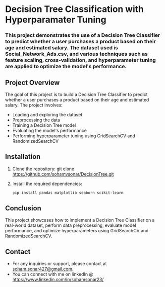 # Decision Tree Classification with Hyperparamater Tuning

### This project demonstrates the use of a Decision Tree Classifier to predict whether a user purchases a product based on their age and estimated salary. The dataset used is Social_Network_Ads.csv, and various techniques such as feature scaling, cross-validation, and hyperparameter tuning are applied to optimize the model's performance.

## Project Overview
The goal of this project is to build a Decision Tree Classifier to predict whether a user purchases a product based on their age and estimated salary. The project involves:

- Loading and exploring the dataset
- Preprocessing the data
- Training a Decision Tree model
- Evaluating the model's performance
- Performing hyperparameter tuning using GridSearchCV and RandomizedSearchCV

## Installation

1. Clone the repository:
    git clone https://github.com/sohamvsonar/DecisionTree.git

2. Install the required dependencies:
    ```bash
    pip install pandas matplotlib seaborn scikit-learn

## Conclusion

This project showcases how to implement a Decision Tree Classifier on a real-world dataset, perform data preprocessing, evaluate model performance, and optimize hyperparameters using GridSearchCV and RandomizedSearchCV.

## Contact
- For any inquiries or support, please contact at soham.sonar427@gmail.com.
- You can connect with me on linkedIn @ https://www.linkedin.com/in/sohamsonar23/
